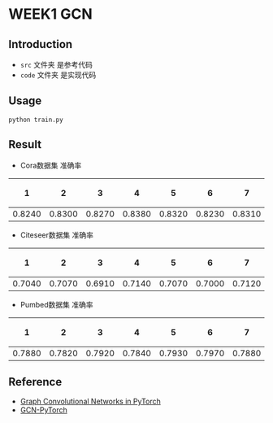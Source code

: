 # WEEK1 GCN
## Introduction
- `src` 文件夹 是参考代码
- `code` 文件夹 是实现代码

## Usage
``` shell
python train.py
```

## Result
- Cora数据集 准确率

|  1   |  2   |  3   |  4   |  5   |  6   |  7   |  8   |  9   | 10 | 平均准确率 |
|:----:|:----:|:----:|:----:|:----:|:----:|:----:|:----:|:----:|:--:|:---------:|
|0.8240|0.8300|0.8270|0.8380|0.8320|0.8230|0.8310|0.8260|0.8380|0.8250|**0.8294**|

- Citeseer数据集 准确率

|  1   |  2   |  3   |  4   |  5   |  6   |  7   |  8   |  9   | 10 | 平均准确率 |
|:----:|:----:|:----:|:----:|:----:|:----:|:----:|:----:|:----:|:--:|:---------:|
|0.7040|0.7070|0.6910|0.7140|0.7070|0.7000|0.7120|0.7180|0.7020|0.7140|**0.7069**|

- Pumbed数据集 准确率

|  1   |  2   |  3   |  4   |  5   |  6   |  7   |  8   |  9   | 10 | 平均准确率 |
|:----:|:----:|:----:|:----:|:----:|:----:|:----:|:----:|:----:|:--:|:---------:|
|0.7880|0.7820|0.7920|0.7840|0.7930|0.7970|0.7880|0.7980|0.7810|0.7930|**0.7896**|

## Reference
- [Graph Convolutional Networks in PyTorch](https://github.com/tkipf/pygcn)
- [GCN-PyTorch](https://github.com/dragen1860/GCN-PyTorch) 

